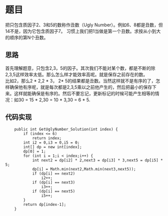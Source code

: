 # 题目

把只包含质因子2、3和5的数称作丑数（Ugly Number）。例如6、8都是丑数，但14不是，因为它包含质因子7。 习惯上我们把1当做是第一个丑数。求按从小到大的顺序的第N个丑数。

## 思路

首先理解题意，只包含2,3，5的因子。其次我们不能对某个数，都是不断的除2,3,5这样效率太低。那么怎么样才能效率高呢。就是保存之前存在的数。<br>比如2，那么2 * 2,2 * 3， 2* 5的结果都是丑数。当然这样就不是有序的了，怎样确保他有序呢，就是每次都是2,3,5乘以之前他产生的，然后把最小的保存下来。这样就能确保是有序的。然后不要忘记，更新标记的时候可能产生相等的情况：如30 = 15 * 2,30 = 10 * 3,30 = 6 * 5.

## 代码实现


```
    public int GetUglyNumber_Solution(int index) {
        if (index <= 6)
            return index;
        int i2 = 0,i3 = 0,i5 = 0;
        int[] dp = new int[index];
        dp[0] = 1;
        for (int i = 1;i < index;i++) {
            int next2 = dp[i2] * 2,next3 = dp[i3] * 3,next5 = dp[i5] * 5;
            dp[i] = Math.min(next2,Math.min(next3,next5));
            if (dp[i] == next2)
                i2++;
            if (dp[i] == next3)
                i3++;
            if (dp[i] == next5)
                i5++;
        }
        return dp[index-1];
    }
```

